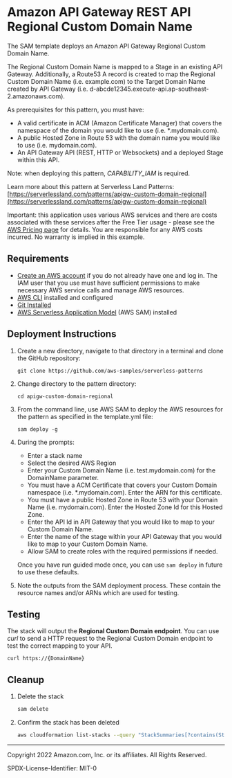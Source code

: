 # Amazon API Gateway REST API Regional Custom Domain Name
The SAM template deploys an Amazon API Gateway Regional Custom Domain Name.

The Regional Custom Domain Name is mapped to a Stage in an existing API Gateway. Additionally, a Route53 A record is created to map the Regional Custom Domain Name (i.e. example.com) to the Target Domain Name created by API Gateway (i.e. d-abcde12345.execute-api.ap-southeast-2.amazonaws.com).

As prerequisites for this pattern, you must have:

* A valid certificate in ACM (Amazon Certificate Manager) that covers the namespace of the domain you would like to use (i.e. *.mydomain.com).
* A public Hosted Zone in Route 53 with the domain name you would like to use (i.e. mydomain.com).
* An API Gateway API (REST, HTTP or Websockets) and a deployed Stage within this API.

Note: when deploying this pattern, *CAPABILITY_IAM* is required.

Learn more about this pattern at Serverless Land Patterns: [https://serverlessland.com/patterns/apigw-custom-domain-regional](https://serverlessland.com/patterns/apigw-custom-domain-regional)

Important: this application uses various AWS services and there are costs associated with these services after the Free Tier usage - please see the [AWS Pricing page](https://aws.amazon.com/pricing/) for details. You are responsible for any AWS costs incurred. No warranty is implied in this example.

## Requirements

* [Create an AWS account](https://portal.aws.amazon.com/gp/aws/developer/registration/index.html) if you do not already have one and log in. The IAM user that you use must have sufficient permissions to make necessary AWS service calls and manage AWS resources.
* [AWS CLI](https://docs.aws.amazon.com/cli/latest/userguide/install-cliv2.html) installed and configured
* [Git Installed](https://git-scm.com/book/en/v2/Getting-Started-Installing-Git)
* [AWS Serverless Application Model](https://docs.aws.amazon.com/serverless-application-model/latest/developerguide/serverless-sam-cli-install.html) (AWS SAM) installed

## Deployment Instructions

1. Create a new directory, navigate to that directory in a terminal and clone the GitHub repository:
    ``` 
    git clone https://github.com/aws-samples/serverless-patterns
    ```
2. Change directory to the pattern directory:
    ```
    cd apigw-custom-domain-regional
    ```
3. From the command line, use AWS SAM to deploy the AWS resources for the pattern as specified in the template.yml file:
    ```
    sam deploy -g
    ```
1. During the prompts:
    * Enter a stack name
    * Select the desired AWS Region
    * Enter your Custom Domain Name (i.e. test.mydomain.com) for the DomainName parameter.
    * You must have a ACM Certificate that covers your Custom Domain namespace (i.e. *.mydomain.com). Enter the ARN for this certificate.
    * You must have a public Hosted Zone in Route 53 with your Domain Name (i.e. mydomain.com). Enter the Hosted Zone Id for this Hosted Zone.
    * Enter the API Id in API Gateway that you would like to map to your Custom Domain Name.
    * Enter the name of the stage within your API Gateway that you would like to map to your Custom Domain Name.
    * Allow SAM to create roles with the required permissions if needed.

    Once you have run guided mode once, you can use `sam deploy` in future to use these defaults.

1. Note the outputs from the SAM deployment process. These contain the resource names and/or ARNs which are used for testing.

## Testing

The stack will output the **Regional Custom Domain endpoint**. You can use *curl* to send a HTTP request to the Regional Custom Domain endpoint to test the correct mapping to your API.
   
```
curl https://{DomainName}
```

## Cleanup
 
1. Delete the stack
    ```bash
    sam delete
    ```
1. Confirm the stack has been deleted
    ```bash
    aws cloudformation list-stacks --query "StackSummaries[?contains(StackName,'STACK_NAME')].StackStatus"
    ```
----
Copyright 2022 Amazon.com, Inc. or its affiliates. All Rights Reserved.

SPDX-License-Identifier: MIT-0